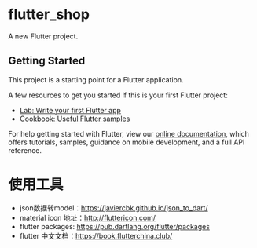 # flutter_shop

A new Flutter project.

## Getting Started

This project is a starting point for a Flutter application.

A few resources to get you started if this is your first Flutter project:

- [Lab: Write your first Flutter app](https://flutter.io/docs/get-started/codelab)
- [Cookbook: Useful Flutter samples](https://flutter.io/docs/cookbook)

For help getting started with Flutter, view our 
[online documentation](https://flutter.io/docs), which offers tutorials, 
samples, guidance on mobile development, and a full API reference.
# 使用工具
- json数据转model：https://javiercbk.github.io/json_to_dart/
- material icon 地址：http://fluttericon.com/
- flutter packages: https://pub.dartlang.org/flutter/packages
- flutter 中文文档：https://book.flutterchina.club/
